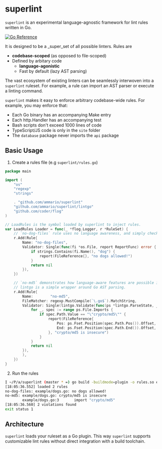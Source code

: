 # superlint

`superlint` is an experimental language-agnostic framework for lint rules written in Go.

[![Go Reference](https://pkg.go.dev/badge/github.com/ammario/superlint.svg)](https://pkg.go.dev/github.com/ammario/superlint)

It is designed to be a _super_set of all possible linters. Rules are
* **codebase-scoped** (as opposed to file-scoped)
* Defined by arbitary code
  * **language-agonistic**
  * Fast by default (lazy AST parsing)

The vast ecosystem of existing linters can be seamlessly interwoven into a `superlint` ruleset. For example, a rule
can import an AST parser or execute a linting command.

`superlint` makes it easy to enforce arbitrary codebase-wide rules. For example, you may enforce that:
* Each Go binary has an accompanying Make entry
* Each http.Handler has an accompanying test
* Bash scripts don't exceed 1000 lines of code
* TypeScript/JS code is only in the `site` folder
* The `database` package never imports the `api` package

## Basic Usage

1. Create a rules file (e.g `superlint/rules.go`)

```go
package main

import (
	"os"
	"regexp"
	"strings"

	. "github.com/ammario/superlint"
	"github.com/ammario/superlint/lintgo"
	"github.com/coder/flog"
)

// LoadRules is the symbol loaded by superlint to inject rules.
var LoadRules Loader = func(_ *flog.Logger, r *RuleSet) {
	// `no-dog-files` rule uses no language awareness, and simply checks if `dog` exists in the filename.
	r.Add(Rule{
		Name: "no-dog-files",
		Validator: Single(func(fi *os.File, report ReportFunc) error {
			if strings.Contains(fi.Name(), "dog") {
				report(FileReference{}, "no dogs allowed!")
			}
			return nil
		}),
	})

	// `no-md5` demonstrates how language-aware features are possible in this paradigm.
	// lintgo is a simple wrapper around Go AST parsing.
	r.Add(Rule{
		Name:        "no-md5",
		FileMatcher: regexp.MustCompile(`\.go$`).MatchString,
		Validator: Single(lintgo.Validate(func(ps *lintgo.ParseState, _ *os.File, report ReportFunc) error {
			for _, spec := range ps.File.Imports {
				if spec.Path.Value == "\"crypto/md5\"" {
					report(FileReference{
						Pos: ps.Fset.Position(spec.Path.Pos()).Offset,
						End: ps.Fset.Position(spec.Path.End()).Offset,
					}, "crypto/md5 is insecure")
				}
			}
			return nil
		}),
		),
	})
}

```

2. Run the rules

```bash
I ~/P/a/superlint (master * =) go build -buildmode=plugin -o rules.so example/rules.go && go run github.com/ammario/superlint/cmd/superlint rules.so
[18:05:36.552] loaded 2 rules
no-dog-files: example/dogs.go: no dogs allowed!
no-md5: example/dogs.go: crypto/md5 is insecure
        example/dogs.go:3       import "crypto/md5"
[18:05:36.560] 2 violations found
exit status 1

```



## Architecture

`superlint` loads your ruleset as a Go plugin. This way `superlint` supports customizable lint rules without direct
integration with a build toolchain.